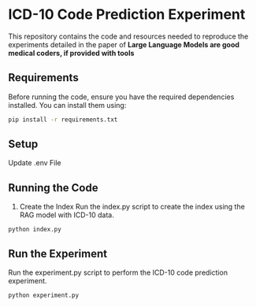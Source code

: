 # ICD-10 Code Prediction Experiment

This repository contains the code and resources needed to reproduce the experiments detailed in the paper of **Large Language Models are good medical coders, if provided with tools**
## Requirements

Before running the code, ensure you have the required dependencies installed. You can install them using:

```bash
pip install -r requirements.txt
```

## Setup
Update .env File

## Running the Code
1. Create the Index
Run the index.py script to create the index using the RAG model with ICD-10 data.
```
python index.py
```

## Run the Experiment
Run the experiment.py script to perform the ICD-10 code prediction experiment.
```
python experiment.py
```
